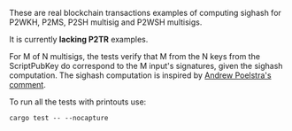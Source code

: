 These are real blockchain transactions examples of computing sighash for P2WKH, P2MS, P2SH multisig and P2WSH multisigs.

It is currently **lacking P2TR** examples.

For M of N multisigs, the tests verify that M from the N keys from the ScriptPubKey do correspond to the M input's signatures, given the sighash computation.
The sighash computation is inspired by [Andrew Poelstra's comment](https://bitcoin.stackexchange.com/a/117478/137810).

To run all the tests with printouts use:

`cargo test -- --nocapture`
